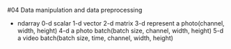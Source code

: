 #04 Data manipulation and data preprocessing
- ndarray
0-d scalar
1-d vector
2-d matrix 
3-d represent a photo(channel, width, height)
4-d a photo batch(batch size, channel, width, height)
5-d a video batch(batch size, time, channel, width, height)
  
